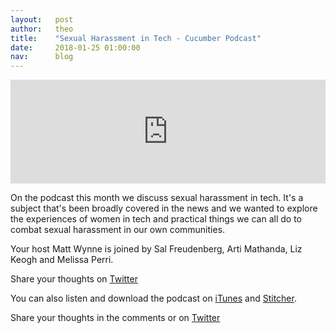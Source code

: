 ```yaml
---
layout:   post
author:   theo
title:    "Sexual Harassment in Tech - Cucumber Podcast"
date:     2018-01-25 01:00:00
nav:      blog
---
```

<iframe width="100%" height="166" scrolling="no" frameborder="no" allow="autoplay" src="https://w.soundcloud.com/player/?url=https%3A//api.soundcloud.com/tracks/388865637&amp;color=%2300cc11&amp;auto_play=false&amp;hide_related=false&amp;show_comments=true&amp;show_user=true&amp;show_reposts=false&amp;show_teaser=true"></iframe>

On the podcast this month we discuss sexual harassment in tech. It's a subject that's been broadly covered in the news and we wanted to explore the experiences of women in tech and practical things we can all do to combat sexual harassment in our own communities.

Your host Matt Wynne is joined by Sal Freudenberg, Arti Mathanda, Liz Keogh and Melissa Perri.

Share your thoughts on [Twitter](https://twitter.com/cucumberbdd)


You can also listen and download the podcast on [iTunes](https://itunes.apple.com/gb/podcast/cucumber-podcast-rss/id1078896635) and [Stitcher](http://www.stitcher.com/s?fid=81999&refid=stpr). 

Share your thoughts in the comments or on [Twitter](https://twitter.com/cucumberbdd)

